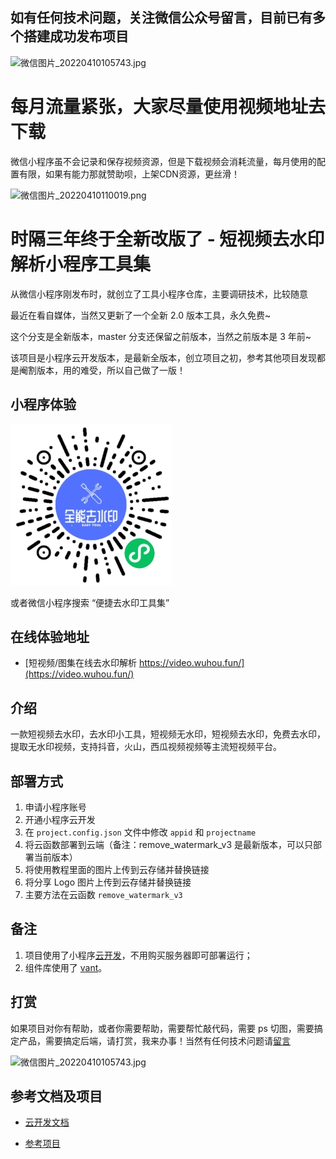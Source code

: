 ## 如有任何技术问题，关注微信公众号留言，目前已有多个搭建成功发布项目

![微信图片_20220410105743.jpg](https://yun.wuhou.fun/qrcode_for_gh_95dd6259df81_258.jpg)

# 每月流量紧张，大家尽量使用视频地址去下载

微信小程序虽不会记录和保存视频资源，但是下载视频会消耗流量，每月使用的配置有限，如果有能力那就赞助呗，上架CDN资源，更丝滑！

![微信图片_20220410110019.png](https://yun.wuhou.fun/4BFKGPO3I7fEQnX.png)

# 时隔三年终于全新改版了 - 短视频去水印解析小程序工具集

从微信小程序刚发布时，就创立了工具小程序仓库，主要调研技术，比较随意

最近在看自媒体，当然又更新了一个全新 2.0 版本工具，永久免费~

这个分支是全新版本，master 分支还保留之前版本，当然之前版本是 3 年前~

该项目是小程序云开发版本，是最新全版本，创立项目之初，参考其他项目发现都是阉割版本，用的难受，所以自己做了一版！

## 小程序体验

![](qr-img.jpg)

或者微信小程序搜索 “便捷去水印工具集”

## 在线体验地址

- [短视频/图集在线去水印解析 https://video.wuhou.fun/](https://video.wuhou.fun/)

## 介绍

一款短视频去水印，去水印小工具，短视频无水印，短视频去水印，免费去水印，提取无水印视频，支持抖音，火山，西瓜视频视频等主流短视频平台。

## 部署方式

1. 申请小程序账号
2. 开通小程序云开发
3. 在 `project.config.json` 文件中修改 `appid` 和 `projectname`
4. 将云函数部署到云端（备注：remove_watermark_v3 是最新版本，可以只部署当前版本）
5. 将使用教程里面的图片上传到云存储并替换链接
6. 将分享 Logo 图片上传到云存储并替换链接
7. 主要方法在云函数 `remove_watermark_v3`

## 备注

1. 项目使用了小程序[云开发](https://developers.weixin.qq.com/miniprogram/dev/wxcloud/basis/getting-started.html)，不用购买服务器即可部署运行；
2. 组件库使用了 [vant](https://vant-contrib.gitee.io/vant-weapp/#/home)。

## 打赏

如果项目对你有帮助，或者你需要帮助，需要帮忙敲代码，需要 ps 切图，需要搞定产品，需要搞定后端，请打赏，我来办事！当然有任何技术问题请[留言](https://wuhou.fun/msg)

![微信图片_20220410105743.jpg](https://yun.wuhou.fun/%E5%BE%AE%E4%BF%A1%E5%9B%BE%E7%89%87_20211115174348.jpg)

## 参考文档及项目

- [云开发文档](https://developers.weixin.qq.com/miniprogram/dev/wxcloud/basis/getting-started.html)

- [参考项目](https://gitee.com/mini-app-private/qsy)
